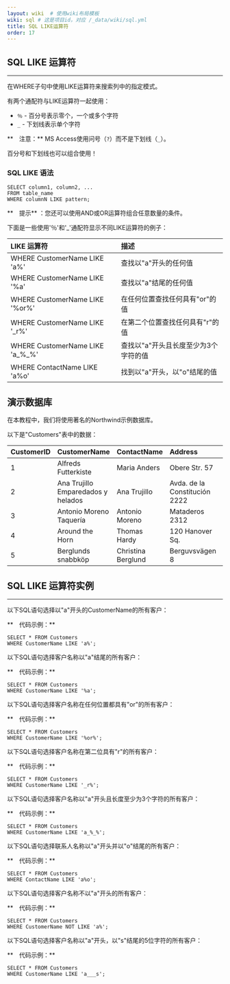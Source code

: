 ```yaml
---
layout: wiki  # 使用wiki布局模板
wiki: sql # 这是项目id，对应 /_data/wiki/sql.yml
title: SQL LIKE运算符
order: 17
---
```


## SQL LIKE 运算符

------

在WHERE子句中使用LIKE运算符来搜索列中的指定模式。

有两个通配符与LIKE运算符一起使用：

- `％` - 百分号表示零个，一个或多个字符
- `_` - 下划线表示单个字符

**　注意：** MS Access使用问号（`?`）而不是下划线（`_`）。

百分号和下划线也可以组合使用！

### SQL LIKE 语法

```
SELECT column1, column2, ...
FROM table_name
WHERE columnN LIKE pattern;
```

**　提示** ：您还可以使用AND或OR运算符组合任意数量的条件。

下面是一些使用'％'和'_'通配符显示不同LIKE运算符的例子：

| LIKE 运算符                     | 描述                                 |
| :------------------------------ | :----------------------------------- |
| WHERE CustomerName LIKE 'a%'    | 查找以"a"开头的任何值                |
| WHERE CustomerName LIKE '%a'    | 查找以"a"结尾的任何值                |
| WHERE CustomerName LIKE '%or%'  | 在任何位置查找任何具有"or"的值       |
| WHERE CustomerName LIKE '_r%'   | 在第二个位置查找任何具有"r"的值      |
| WHERE CustomerName LIKE 'a_%_%' | 查找以"a"开头且长度至少为3个字符的值 |
| WHERE ContactName LIKE 'a%o'    | 找到以"a"开头，以"o"结尾的值         |

## 演示数据库

在本教程中，我们将使用著名的Northwind示例数据库。

以下是"Customers"表中的数据：

| CustomerID | CustomerName                       | ContactName        | Address                       | City        | PostalCode | Country |
| :--------- | :--------------------------------- | :----------------- | :---------------------------- | :---------- | :--------- | :------ |
| 1          | Alfreds Futterkiste                | Maria Anders       | Obere Str. 57                 | Berlin      | 12209      | Germany |
| 2          | Ana Trujillo Emparedados y helados | Ana Trujillo       | Avda. de la Constitución 2222 | México D.F. | 05021      | Mexico  |
| 3          | Antonio Moreno Taquería            | Antonio Moreno     | Mataderos 2312                | México D.F. | 05023      | Mexico  |
| 4          | Around the Horn                    | Thomas Hardy       | 120 Hanover Sq.               | London      | WA1 1DP    | UK      |
| 5          | Berglunds snabbköp                 | Christina Berglund | Berguvsvägen 8                | Luleå       | S-958 22   | Sweden  |

## SQL LIKE 运算符实例

------

以下SQL语句选择以"a"开头的CustomerName的所有客户：

**　代码示例：**

```
SELECT * FROM Customers
WHERE CustomerName LIKE 'a%';
```

以下SQL语句选择客户名称以"a"结尾的所有客户：

**　代码示例：**

```
SELECT * FROM Customers
WHERE CustomerName LIKE '%a';
```

以下SQL语句选择客户名称在任何位置都具有"or"的所有客户：

**　代码示例：**

```
SELECT * FROM Customers
WHERE CustomerName LIKE '%or%';
```

以下SQL语句选择客户名称在第二位具有"r"的所有客户：

**　代码示例：**

```
SELECT * FROM Customers
WHERE CustomerName LIKE '_r%';
```

以下SQL语句选择客户名称以"a"开头且长度至少为3个字符的所有客户：

**　代码示例：**

```
SELECT * FROM Customers
WHERE CustomerName LIKE 'a_%_%';
```

以下SQL语句选择联系人名称以"a"开头并以"o"结尾的所有客户：

**　代码示例：**

```
SELECT * FROM Customers
WHERE ContactName LIKE 'a%o';
```

以下SQL语句选择客户名称不以"a"开头的所有客户：

**　代码示例：**

```
SELECT * FROM Customers
WHERE CustomerName NOT LIKE 'a%';
```

以下SQL语句选择客户名称以"a"开头，以"s"结尾的5位字符的所有客户：

**　代码示例：**

```
SELECT * FROM Customers
WHERE CustomerName LIKE 'a___s';
```
